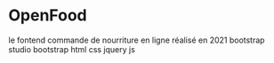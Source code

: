 # OpenFood
le fontend commande de nourriture en ligne
réalisé en 2021
bootstrap studio
bootstrap
html
css
jquery
js
